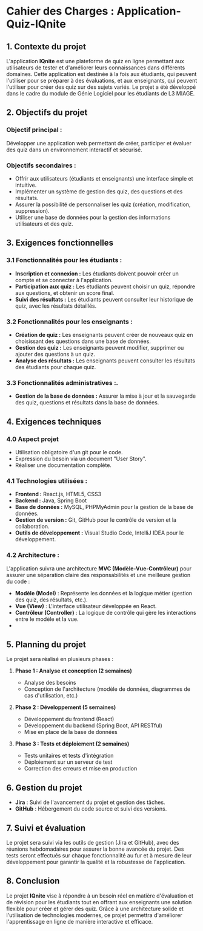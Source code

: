 # **Cahier des Charges : Application-Quiz-IQnite**

## **1. Contexte du projet**

L'application **IQnite** est une plateforme de quiz en ligne permettant aux utilisateurs de tester et d'améliorer leurs connaissances dans différents domaines. Cette application est destinée à la fois aux étudiants, qui peuvent l'utiliser pour se préparer à des évaluations, et aux enseignants, qui peuvent l'utiliser pour créer des quiz sur des sujets variés. Le projet a été développé dans le cadre du module de Génie Logiciel pour les étudiants de L3 MIAGE.

## **2. Objectifs du projet**

### Objectif principal :
Développer une application web permettant de créer, participer et évaluer des quiz dans un environnement interactif et sécurisé.

### Objectifs secondaires :
- Offrir aux utilisateurs (étudiants et enseignants) une interface simple et intuitive.
- Implémenter un système de gestion des quiz, des questions et des résultats.
- Assurer la possibilité de personnaliser les quiz (création, modification, suppression).
- Utiliser une base de données pour la gestion des informations utilisateurs et des quiz.

## **3. Exigences fonctionnelles**

### 3.1 **Fonctionnalités pour les étudiants :**
- **Inscription et connexion :** Les étudiants doivent pouvoir créer un compte et se connecter à l'application.
- **Participation aux quiz :** Les étudiants peuvent choisir un quiz, répondre aux questions, et obtenir un score final.
- **Suivi des résultats :** Les étudiants peuvent consulter leur historique de quiz, avec les résultats détaillés.
  
### 3.2 **Fonctionnalités pour les enseignants :**
- **Création de quiz :** Les enseignants peuvent créer de nouveaux quiz en choisissant des questions dans une base de données.
- **Gestion des quiz :** Les enseignants peuvent modifier, supprimer ou ajouter des questions à un quiz.
- **Analyse des résultats :** Les enseignants peuvent consulter les résultats des étudiants pour chaque quiz.

### 3.3 **Fonctionnalités administratives :**.
- **Gestion de la base de données :** Assurer la mise à jour et la sauvegarde des quiz, questions et résultats dans la base de données.

## **4. Exigences techniques**

### 4.0 **Aspect projet**

- Utilisation obligatoire d'un git pour le code.
- Expression du besoin via un document "User Story".
- Réaliser une documentation complète.


### 4.1 **Technologies utilisées :**
- **Frontend :** React.js, HTML5, CSS3
- **Backend :** Java, Spring Boot
- **Base de données :** MySQL, PHPMyAdmin pour la gestion de la base de données.
- **Gestion de version :** Git, GitHub pour le contrôle de version et la collaboration.
- **Outils de développement :** Visual Studio Code, IntelliJ IDEA pour le développement.

### 4.2 **Architecture :**
L'application suivra une architecture **MVC (Modèle-Vue-Contrôleur)** pour assurer une séparation claire des responsabilités et une meilleure gestion du code :
- **Modèle (Model)** : Représente les données et la logique métier (gestion des quiz, des résultats, etc.).
- **Vue (View)** : L'interface utilisateur développée en React.
- **Contrôleur (Controller)** : La logique de contrôle qui gère les interactions entre le modèle et la vue.
- 

## **5. Planning du projet**

Le projet sera réalisé en plusieurs phases :

1. **Phase 1 : Analyse et conception (2 semaines)**  
   - Analyse des besoins  
   - Conception de l'architecture (modèle de données, diagrammes de cas d'utilisation, etc.)

2. **Phase 2 : Développement (5 semaines)**  
   - Développement du frontend (React)  
   - Développement du backend (Spring Boot, API RESTful)  
   - Mise en place de la base de données

3. **Phase 3 : Tests et déploiement (2 semaines)**  
   - Tests unitaires et tests d'intégration  
   - Déploiement sur un serveur de test  
   - Correction des erreurs et mise en production

## **6. Gestion du projet**

- **Jira** : Suivi de l'avancement du projet et gestion des tâches.
- **GitHub** : Hébergement du code source et suivi des versions.


## **7. Suivi et évaluation**

Le projet sera suivi via les outils de gestion (Jira et GitHub), avec des réunions hebdomadaires pour assurer la bonne avancée du projet. Des tests seront effectués sur chaque fonctionnalité au fur et à mesure de leur développement pour garantir la qualité et la robustesse de l'application.

## **8. Conclusion**

Le projet **IQnite** vise à répondre à un besoin réel en matière d'évaluation et de révision pour les étudiants tout en offrant aux enseignants une solution flexible pour créer et gérer des quiz. Grâce à une architecture solide et l'utilisation de technologies modernes, ce projet permettra d'améliorer l'apprentissage en ligne de manière interactive et efficace.
